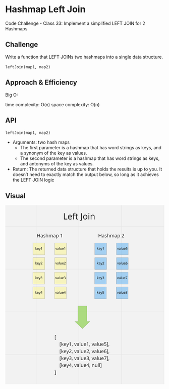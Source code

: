 # Hashmap Left Join

Code Challenge - Class 33: Implement a simplified LEFT JOIN for 2 Hashmaps

## Challenge

Write a function that LEFT JOINs two hashmaps into a single data structure.

`leftJoin(map1, map2)`

## Approach & Efficiency

Big O:

time complexity: O(n)
space complexity: O(n)

## API

`leftJoin(map1, map2)`

- Arguments: two hash maps
  - The first parameter is a hashmap that has word strings as keys, and a synonym of the key as values.
  - The second parameter is a hashmap that has word strings as keys, and antonyms of the key as values.
- Return: The returned data structure that holds the results is up to you. It doesn’t need to exactly match the output below, so long as it achieves the LEFT JOIN logic

## Visual

![hashmap-left-join](./hashmap-left-join.png)
